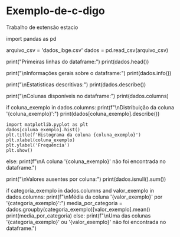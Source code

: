 # Exemplo-de-c-digo
Trabalho de extensão estacio

import pandas as pd

arquivo_csv = 'dados_ibge.csv'
dados = pd.read_csv(arquivo_csv)

print("Primeiras linhas do dataframe:")
print(dados.head())

print("\nInformações gerais sobre o dataframe:")
print(dados.info())

print("\nEstatísticas descritivas:")
print(dados.describe())

print("\nColunas disponíveis no dataframe:")
print(dados.columns)

if coluna_exemplo in dados.columns:
    print(f"\nDistribuição da coluna '{coluna_exemplo}':")
    print(dados[coluna_exemplo].describe())

    import matplotlib.pyplot as plt
    dados[coluna_exemplo].hist()
    plt.title(f'Histograma da coluna {coluna_exemplo}')
    plt.xlabel(coluna_exemplo)
    plt.ylabel('Frequência')
    plt.show()
else:
    print(f"\nA coluna '{coluna_exemplo}' não foi encontrada no dataframe.")

print("\nValores ausentes por coluna:")
print(dados.isnull().sum())

if categoria_exemplo in dados.columns and valor_exemplo in dados.columns:
    print(f"\nMédia da coluna '{valor_exemplo}' por '{categoria_exemplo}':")
    media_por_categoria = dados.groupby(categoria_exemplo)[valor_exemplo].mean()
    print(media_por_categoria)
else:
    print(f"\nUma das colunas '{categoria_exemplo}' ou '{valor_exemplo}' não foi encontrada no dataframe.")
